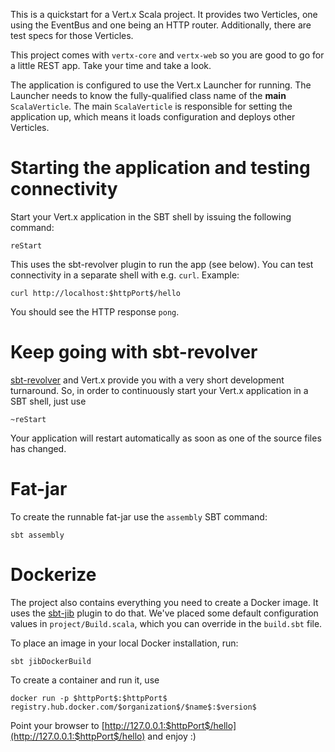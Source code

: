This is a quickstart for a Vert.x Scala project. It provides two Verticles, one using the 
EventBus and one being an HTTP router. Additionally, there are test specs for those Verticles.

This project comes with `vertx-core` and `vertx-web` so you are good to go for a little REST app.
Take your time and take a look.

The application is configured to use the Vert.x Launcher for running. The Launcher needs to know the
fully-qualified class name of the **main** `ScalaVerticle`. The main `ScalaVerticle` is responsible
for setting the application up, which means it loads configuration and deploys other Verticles.


# Starting the application and testing connectivity

Start your Vert.x application in the SBT shell by issuing the following command:

```shell
reStart
```

This uses the sbt-revolver plugin to run the app (see below). You can test connectivity in a separate
shell with e.g. `curl`. Example:

```shell
curl http://localhost:$httpPort$/hello
```

You should see the HTTP response `pong`.


# Keep going with sbt-revolver

[sbt-revolver](https://github.com/spray/sbt-revolver) and Vert.x provide you with a very short
development turnaround. So, in order to continuously start your Vert.x application in a SBT shell, 
just use

```shell
~reStart
```

Your application will restart automatically as soon as one of the source files has changed.


# Fat-jar

To create the runnable fat-jar use the `assembly` SBT command:
```
sbt assembly
```


# Dockerize

The project also contains everything you need to create a Docker image. It uses the 
[sbt-jib](https://github.com/sbt-jib/sbt-jib) plugin to do that. We've placed some
default configuration values in `project/Build.scala`, which you can override in the
`build.sbt` file.

To place an image in your local Docker installation, run:
```
sbt jibDockerBuild
```

To create a container and run it, use

```
docker run -p $httpPort$:$httpPort$ registry.hub.docker.com/$organization$/$name$:$version$
```

Point your browser to [http://127.0.0.1:$httpPort$/hello](http://127.0.0.1:$httpPort$/hello) and enjoy :)
